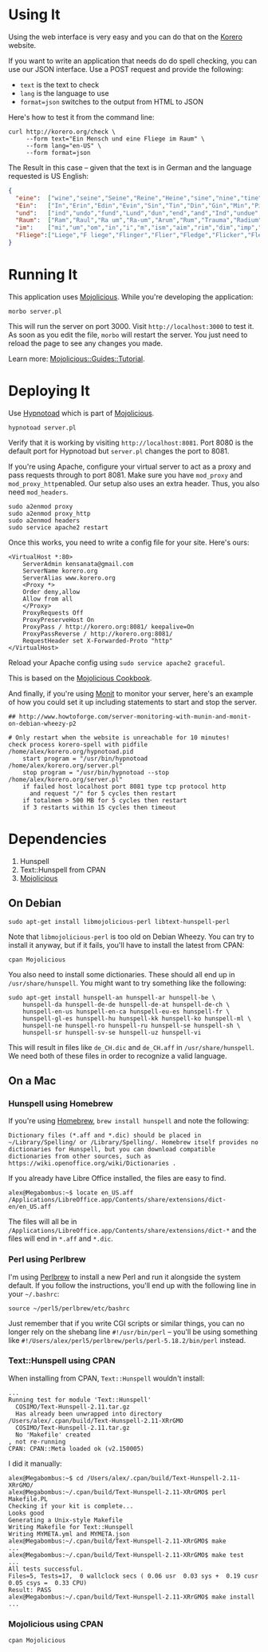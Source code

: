 # Using It

Using the web interface is very easy and you can do that on the
[Korero](http://korero.org/) website.

If you want to write an application that needs do do spell checking,
you can use our JSON interface. Use a POST request and provide the
following:

* `text` is the text to check
* `lang` is the language to use
* `format=json` switches to the output from HTML to JSON

Here's how to test it from the command line:

```
curl http://korero.org/check \
     --form text="Ein Mensch und eine Fliege im Raum" \
     --form lang="en-US" \
	 --form format=json
```

The Result in this case – given that the text is in German and the language requested is US English:

```json
{
  "eine":  ["wine","seine","Seine","Reine","Heine","sine","nine","tine","line","cine","dine","mine","pine","fine","vine"],
  "Ein":   ["In","Erin","Edin","Evin","Sin","Tin","Din","Gin","Min","Pin","Bin","Yin","Fin","Kin","Win"],
  "und":   ["ind","undo","fund","Lund","dun","end","and","Ind","undue","under","unit"],
  "Raum":  ["Ram","Raul","Ra um","Ra-um","Arum","Rum","Trauma","Radium","Maura","Umbra","Roam","RAM"],
  "im":    ["mi","um","om","in","i","m","ism","aim","rim","dim","imp","him","vim","Sim","Tim"],
  "Fliege":["Liege","F liege","Flinger","Flier","Fledge","Flicker","Flexed"]
}
```

# Running It

This application uses [Mojolicious](http://mojolicio.us/).
While you're developing the application:

```
morbo server.pl
```

This will run the server on port 3000. Visit `http://localhost:3000`
to test it. As soon as you edit the file, `morbo` will restart the
server. You just need to reload the page to see any changes you made.

Learn more: [Mojolicious::Guides::Tutorial](http://mojolicio.us/perldoc/Mojolicious/Guides/Tutorial).


# Deploying It

Use [Hypnotoad](http://mojolicio.us/perldoc/Mojo/Server/Hypnotoad)
which is part of [Mojolicious](http://mojolicio.us/).

```
hypnotoad server.pl
```

Verify that it is working by visiting `http://localhost:8081`.  Port
8080 is the default port for Hypnotoad but `server.pl` changes the
port to 8081.

If you're using Apache, configure your virtual server to act as a
proxy and pass requests through to port 8081. Make sure you have
`mod_proxy` and `mod_proxy_http`enabled.  Our setup also uses an extra
header. Thus, you also need `mod_headers`.

```
sudo a2enmod proxy
sudo a2enmod proxy_http
sudo a2enmod headers
sudo service apache2 restart
```

Once this works, you need to write a config file for your site. Here's
ours:

```
<VirtualHost *:80>
    ServerAdmin kensanata@gmail.com
    ServerName korero.org
    ServerAlias www.korero.org
    <Proxy *>
	Order deny,allow
	Allow from all
    </Proxy>
    ProxyRequests Off
    ProxyPreserveHost On
    ProxyPass / http://korero.org:8081/ keepalive=On
    ProxyPassReverse / http://korero.org:8081/
    RequestHeader set X-Forwarded-Proto "http"
</VirtualHost>
```

Reload your Apache config using `sudo service apache2 graceful`.

This is based on the
[Mojolicious Cookbook](http://mojolicio.us/perldoc/Mojolicious/Guides/Cookbook#Apache-mod_proxy).

And finally, if you're using [Monit](https://mmonit.com/monit/) to
monitor your server, here's an example of how you could set it up
including statements to start and stop the server.

```
## http://www.howtoforge.com/server-monitoring-with-munin-and-monit-on-debian-wheezy-p2

# Only restart when the website is unreachable for 10 minutes!
check process korero-spell with pidfile /home/alex/korero.org/hypnotoad.pid
    start program = "/usr/bin/hypnotoad /home/alex/korero.org/server.pl"
    stop program = "/usr/bin/hypnotoad --stop /home/alex/korero.org/server.pl"
    if failed host localhost port 8081 type tcp protocol http
      and request "/" for 5 cycles then restart
    if totalmem > 500 MB for 5 cycles then restart
    if 3 restarts within 15 cycles then timeout
```


# Dependencies

1. Hunspell
2. Text::Hunspell from CPAN
3. [Mojolicious](http://mojolicio.us/)


## On Debian

```
sudo apt-get install libmojolicious-perl libtext-hunspell-perl
```

Note that `libmojolicious-perl` is too old on Debian Wheezy. You can
try to install it anyway, but if it fails, you'll have to install the
latest from CPAN:

```
cpan Mojolicious
```

You also need to install some dictionaries. These should all end up in
`/usr/share/hunspell`. You might want to try something like the
following:

```
sudo apt-get install hunspell-an hunspell-ar hunspell-be \
    hunspell-da hunspell-de-de hunspell-de-at hunspell-de-ch \
    hunspell-en-us hunspell-en-ca hunspell-eu-es hunspell-fr \
    hunspell-gl-es hunspell-hu hunspell-kk hunspell-ko hunspell-ml \
    hunspell-ne hunspell-ro hunspell-ru hunspell-se hunspell-sh \
    hunspell-sr hunspell-sv-se hunspell-uz hunspell-vi
```

This will result in files like `de_CH.dic` and `de_CH.aff` in
`/usr/share/hunspell`. We need both of these files in order to
recognize a valid language.


## On a Mac

### Hunspell using Homebrew

If you're using [Homebrew](http://brew.sh/), `brew install hunspell`
and note the following:

```
Dictionary files (*.aff and *.dic) should be placed in
~/Library/Spelling/ or /Library/Spelling/. Homebrew itself provides no
dictionaries for Hunspell, but you can download compatible
dictionaries from other sources, such as
https://wiki.openoffice.org/wiki/Dictionaries .
```

If you already have Libre Office installed, the files are easy to find.

```
alex@Megabombus:~$ locate en_US.aff
/Applications/LibreOffice.app/Contents/share/extensions/dict-en/en_US.aff
```

The files will all be in
`/Applications/LibreOffice.app/Contents/share/extensions/dict-*` and
the files will end in `*.aff` and `*.dic`.

### Perl using Perlbrew

I'm using [Perlbrew](http://perlbrew.pl/) to install a new Perl and
run it alongside the system default. If you follow the instructions,
you'll end up with the following line in your `~/.bashrc`:

```
source ~/perl5/perlbrew/etc/bashrc
```

Just remember that if you write CGI scripts or similar things, you can
no longer rely on the shebang line `#!/usr/bin/perl` – you'll be using
something like
`#!/Users/alex/perl5/perlbrew/perls/perl-5.18.2/bin/perl` instead.

### Text::Hunspell using CPAN

When installing from CPAN, `Text::Hunspell` wouldn't install:

```
...
Running test for module 'Text::Hunspell'
  COSIMO/Text-Hunspell-2.11.tar.gz
  Has already been unwrapped into directory /Users/alex/.cpan/build/Text-Hunspell-2.11-XRrGMO
  COSIMO/Text-Hunspell-2.11.tar.gz
  No 'Makefile' created
, not re-running
CPAN: CPAN::Meta loaded ok (v2.150005)
```

I did it manually:

```
alex@Megabombus:~$ cd /Users/alex/.cpan/build/Text-Hunspell-2.11-XRrGMO/
alex@Megabombus:~/.cpan/build/Text-Hunspell-2.11-XRrGMO$ perl Makefile.PL 
Checking if your kit is complete...
Looks good
Generating a Unix-style Makefile
Writing Makefile for Text::Hunspell
Writing MYMETA.yml and MYMETA.json
alex@Megabombus:~/.cpan/build/Text-Hunspell-2.11-XRrGMO$ make
...
alex@Megabombus:~/.cpan/build/Text-Hunspell-2.11-XRrGMO$ make test
...
All tests successful.
Files=5, Tests=17,  0 wallclock secs ( 0.06 usr  0.03 sys +  0.19 cusr  0.05 csys =  0.33 CPU)
Result: PASS
alex@Megabombus:~/.cpan/build/Text-Hunspell-2.11-XRrGMO$ make install
...
```

### Mojolicious using CPAN

```
cpan Mojolicious
```


